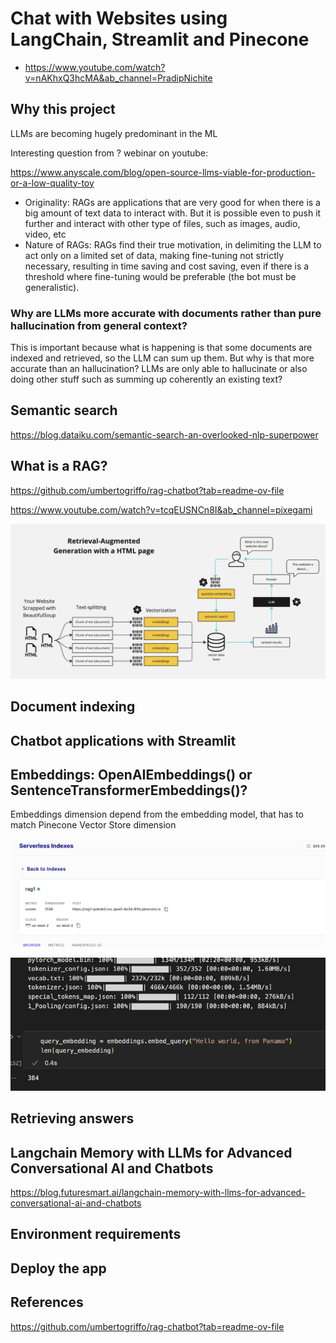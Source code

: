 # Chat with Websites using LangChain, Streamlit and Pinecone

- https://www.youtube.com/watch?v=nAKhxQ3hcMA&ab_channel=PradipNichite

## Why this project

LLMs are becoming hugely predominant in the ML 

Interesting question from ? webinar on youtube:


https://www.anyscale.com/blog/open-source-llms-viable-for-production-or-a-low-quality-toy

- Originality: RAGs are applications that are very good for when there is a big amount of text data to interact with. But it is possible even to push it further and interact with other type of files, such as images, audio, video, etc
- Nature of RAGs: RAGs find their true motivation, in delimiting the LLM to act only on a limited set of data, making fine-tuning not strictly necessary, resulting in time saving and cost saving, even if there is a threshold where fine-tuning would be preferable (the bot must be generalistic).

### Why are LLMs more accurate with documents rather than pure hallucination from general context?
This is important because what is happening is that some documents are indexed and retrieved, so the LLM can sum up them. But why is that more accurate than an hallucination? LLMs are only able to hallucinate or also doing other stuff such as summing up coherently an existing text?

## Semantic search

https://blog.dataiku.com/semantic-search-an-overlooked-nlp-superpower

## What is a RAG?

https://github.com/umbertogriffo/rag-chatbot?tab=readme-ov-file

https://www.youtube.com/watch?v=tcqEUSNCn8I&ab_channel=pixegami

![RAG Diagram](docs/RAG_diagram.jpg)

## Document indexing

## Chatbot applications with Streamlit

## Embeddings: OpenAIEmbeddings() or SentenceTransformerEmbeddings()?

Embeddings dimension depend from the embedding model, that has to match Pinecone Vector Store dimension

![emb2](docs/emb2.jpg)

![emb1](docs/emb1.jpg)

## Retrieving answers

## Langchain Memory with LLMs for Advanced Conversational AI and Chatbots

https://blog.futuresmart.ai/langchain-memory-with-llms-for-advanced-conversational-ai-and-chatbots

## Environment requirements

## Deploy the app

## References

https://github.com/umbertogriffo/rag-chatbot?tab=readme-ov-file
